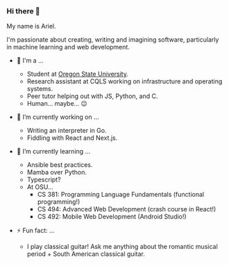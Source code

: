 ### Hi there 👋

My name is Ariel.

I'm passionate about creating, writing and imagining software, particularly in machine learning and web development. 

- 🎈 I'm a ...
  - Student at <a href="https://oregonstate.edu/">Oregon State University</a>.
  - Research assistant at CQLS working on infrastructure and operating systems.
  - Peer tutor helping out with JS, Python, and C. 
  - Human... maybe... 😉

- 🔭 I’m currently working on ...
  - Writing an interpreter in Go.
  - Fiddling with React and Next.js.

- 🌱 I’m currently learning ...
  - Ansible best practices.
  - Mamba over Python.
  - Typescript?
  - At OSU... 
    - CS 381: Programming Language Fundamentals (functional programming!)
    - CS 494: Advanced Web Development (crash course in React!)
    - CS 492: Mobile Web Development (Android Studio!)

- ⚡ Fun fact: ...
  - I play classical guitar!
    Ask me anything about the romantic musical period + South American classical guitar. 

<!--
**domotheawsome/domotheawsome** is a ✨ _special_ ✨ repository because its `README.md` (this file) appears on your GitHub profile.

Here are some ideas to get you started:

- 🔭 I’m currently working on ...
- 🌱 I’m currently learning ...
- 👯 I’m looking to collaborate on ...
- 🤔 I’m looking for help with ...
- 💬 Ask me about ...
- 📫 How to reach me: ...
- 😄 Pronouns: ...
- ⚡ Fun fact: ...
-->
